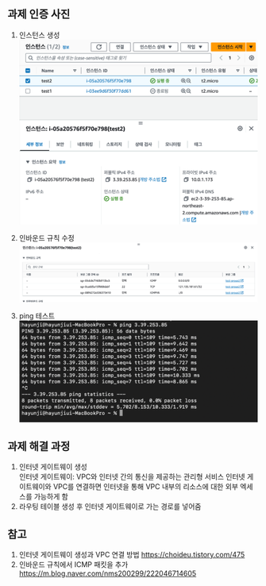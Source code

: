 ## 과제 인증 사진
1. 인스턴스 생성
![img.png](img.png)

2. 인바운드 규칙 수정
![img_1.png](img_1.png)
3. ping 테스트
![img_2.png](img_2.png)

## 과제 해결 과정
1. 인터넷 게이트웨이 생성
   <br>
   인터넷 게이트웨이: VPC와 인터넷 간의 통신을 제공하는 관리형 서비스
   인터넷 게이트웨이와 VPC를 연결하면 인터넷을 통해 VPC 내부의 리소스에 대한 외부 엑세스를 가능하게 함  
2. 라우팅 테이블 생성 후 인터넷 게이트웨이로 가는 경로를 넣어줌

## 참고
1. 인터넷 게이트웨이 생성과 VPC 연결 방법
https://choideu.tistory.com/475
2. 인바운드 규칙에서 ICMP 패킷을 추가
https://m.blog.naver.com/nms200299/222046714605
